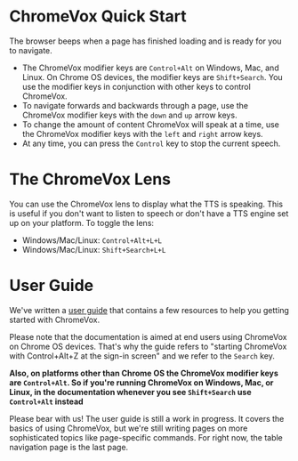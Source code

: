 # ChromeVox Quick Start #
The browser beeps when a page has finished loading and is ready for you to navigate.

  * The ChromeVox modifier keys are ` Control+Alt ` on Windows, Mac, and Linux. On Chrome OS devices, the modifier keys are ` Shift+Search `. You use the modifier keys in conjunction with other keys to control ChromeVox.
  * To navigate forwards and backwards through a page, use the ChromeVox modifier keys with the ` down ` and ` up ` arrow keys.
  * To change the amount of content ChromeVox will speak at a time, use the ChromeVox modifier keys with the ` left ` and ` right ` arrow keys.
  * At any time, you can press the ` Control ` key to stop the current speech.

# The ChromeVox Lens #
You can use the ChromeVox lens to display what the TTS is speaking. This is useful if you don't want to listen to speech or don't have a TTS engine set up on your platform. To toggle the lens:
  * Windows/Mac/Linux: ` Control+Alt+L+L `
  * Windows/Mac/Linux: ` Shift+Search+L+L `

# User Guide #
We've written a [user guide](http://google-axs-chrome.googlecode.com/svn/trunk/chromevox_tutorial/index.html) that contains a few resources to help you getting started with ChromeVox.

Please note that the documentation is aimed at end users using ChromeVox on Chrome OS devices. That's why the guide refers to "starting ChromeVox with Control+Alt+Z at the sign-in screen" and we refer to the ` Search ` key.

**Also, on platforms other than Chrome OS the ChromeVox modifier keys are ` Control+Alt `.  So if you're running ChromeVox on Windows, Mac, or Linux, in the documentation whenever you see ` Shift+Search ` use ` Control+Alt ` instead**

Please bear with us!  The user guide is still a work in progress. It covers the basics of using ChromeVox, but we're still writing pages on more sophisticated topics like page-specific commands. For right now, the table navigation page is the last page.